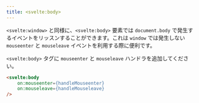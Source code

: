 ```yaml
---
title: <svelte:body>
---
```


`<svelte:window>` と同様に、`<svelte:body>` 要素では `document.body` で発生するイベントをリッスンすることができます。これは `window` では発生しない `mouseenter` と `mouseleave` イベントを利用する際に便利です。

`<svelte:body>` タグに `mouseenter` と `mouseleave` ハンドラを追加してください。

```html
<svelte:body
	on:mouseenter={handleMouseenter}
	on:mouseleave={handleMouseleave}
/>
```
